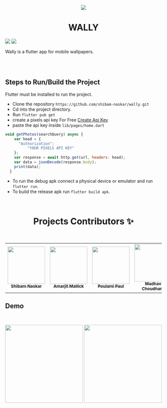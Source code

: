 <p align="center">
  <img src="https://user-images.githubusercontent.com/39475600/154276380-85cb98e8-abab-4f9a-b46e-44288fff827d.png">
  <h1 align="center">WALLY</h1>
</p>
<p>
<img src="https://img.shields.io/badge/Flutter-02569B?style=for-the-badge&logo=flutter&logoColor=white"/>
  <img src="https://img.shields.io/badge/Pixels-02569B?style=for-the-badge&logo=circle&logoColor=whit"/>
</p>
Wally is a flutter app for mobile wallpapers.

<br/><br/>


## Steps to Run/Build the Project
Flutter must be installed to run the project.
<br/>
- Clone the repository
 `https://github.com/shibam-naskar/wally.git`
- Cd into the project directory.
- Run `flutter pub get`
- create a pixels api key For Free <a href="https://www.pexels.com/api/" target="_blank">Create Api Key<a/>
- paste the api key inside `lib/pages/home.dart`
```javascript
void getPhotos(searchQuery) async {
    var head = {
      "Authorization":
          "YOUR PIXELS API KEY"
    };
    var response = await http.get(url, headers: head);
    var data = jsonDecode(response.body);
    print(data);
  }
```
- To run the debug apk connect a physical device or emulator and run `flutter run`.
- To build the release apk run `flutter build apk`.

 <br>

  
  <h1 align=center> Projects Contributors ✨ </h1>
 
 <br>


<table>
  <p align="center">
  <tr>
    <td align="center"><a href="https://github.com/shibam-naskar"><img src="https://avatars.githubusercontent.com/u/39475600?v=4" width="120px;" alt=""/><br /><sub><b>Shibam Naskar</b></sub></a><br /></td>
   <td align="center"><a href="https://github.com/AmarjitM13"><img src="https://avatars.githubusercontent.com/u/50986992?v=4" width="120px;" alt=""/><br /><sub><b>Amarjit Mallick</b></sub></a><br /></td>
    <td align="center"><a href="https://github.com/Poulami2515"><img src="https://avatars.githubusercontent.com/u/91011865?v=4?s=100" width="120px;" alt=""/><br /><sub><b>Poulami Paul</b></sub></a><br /></td>
    <td align="center"><a href="https://github.com/madhavchoudhary0911"><img src="https://avatars.githubusercontent.com/u/62415167?v=4" width="120px;" alt=""/><br /><sub><b>Madhav Choudhary</b></sub></a><br /></td>
 </tr>
   
   </p>
 </table>

## Demo
<br/>
<p align="center">
 <img width="250" src="https://user-images.githubusercontent.com/39475600/150676431-cc8f7acb-382a-49ec-a507-6f715fee5916.jpeg"/>
<img width="250" src="https://user-images.githubusercontent.com/39475600/150676451-66a96e51-2bdb-42e4-8551-bf5113f8d9d2.jpeg"/>
</p>


</td>



</tr>
 </table>


